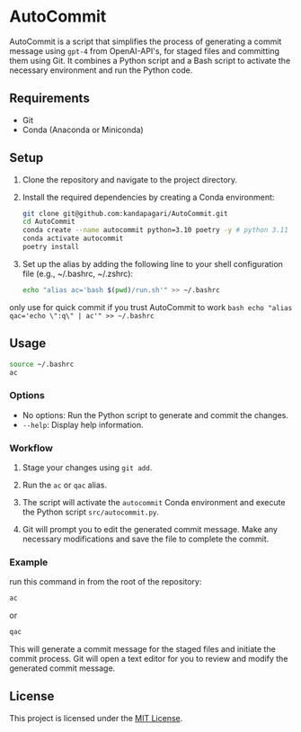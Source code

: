# AutoCommit

AutoCommit is a script that simplifies the process of generating a commit message using `gpt-4` from OpenAI-API's, for staged files and committing them using Git. It combines a Python script and a Bash script to activate the necessary environment and run the Python code.

## Requirements

- Git
- Conda (Anaconda or Miniconda)

## Setup

1. Clone the repository and navigate to the project directory.

2. Install the required dependencies by creating a Conda environment:

    ```bash
    git clone git@github.com:kandapagari/AutoCommit.git
    cd AutoCommit
    conda create --name autocommit python=3.10 poetry -y # python 3.11 doesn't work as @asyncio.coroutine decorator is removed since Python 3.11 see https://stackoverflow.com/a/74345066
    conda activate autocommit
    poetry install
    ```

3. Set up the alias by adding the following line to your shell configuration file (e.g., ~/.bashrc, ~/.zshrc):

    ```bash
    echo "alias ac='bash $(pwd)/run.sh'" >> ~/.bashrc
    ```

only use for quick commit if you trust AutoCommit to work
    ```bash
    echo "alias qac='echo \":q\" | ac'" >> ~/.bashrc
    ```

## Usage

```bash
source ~/.bashrc
ac
```

### Options

- No options: Run the Python script to generate and commit the changes.
- `--help`: Display help information.

### Workflow

1. Stage your changes using `git add`.

2. Run the `ac` or `qac` alias.

3. The script will activate the `autocommit` Conda environment and execute the Python script `src/autocommit.py`.

4. Git will prompt you to edit the generated commit message. Make any necessary modifications and save the file to complete the commit.

### Example

run this command in from the root of the repository:

```bash
ac
```

or

```bash
qac
```

This will generate a commit message for the staged files and initiate the commit process. Git will open a text editor for you to review and modify the generated commit message.

## License

This project is licensed under the [MIT License](LICENSE).
